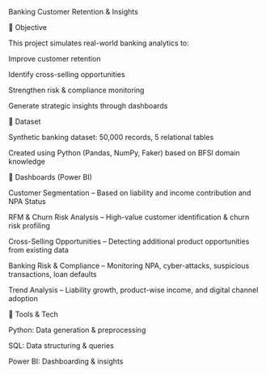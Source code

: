 Banking Customer Retention & Insights

🔹 Objective

This project simulates real-world banking analytics to:

Improve customer retention

Identify cross-selling opportunities

Strengthen risk & compliance monitoring

Generate strategic insights through dashboards

🔹 Dataset

Synthetic banking dataset: 50,000 records, 5 relational tables

Created using Python (Pandas, NumPy, Faker) based on BFSI domain knowledge

🔹 Dashboards (Power BI)

Customer Segmentation – Based on liability and income contribution and NPA Status

RFM & Churn Risk Analysis – High-value customer identification & churn risk profiling

Cross-Selling Opportunities – Detecting additional product opportunities from existing data

Banking Risk & Compliance – Monitoring NPA, cyber-attacks, suspicious transactions, loan defaults

Trend Analysis – Liability growth, product-wise income, and digital channel adoption

🔹 Tools & Tech

Python: Data generation & preprocessing

SQL: Data structuring & queries

Power BI: Dashboarding & insights
